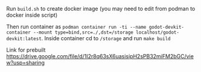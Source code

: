 Run `build.sh` to create docker image (you may need to edit from podman to docker inside script)

Then run container as `podman container run -ti --name godot-devkit-container --mount type=bind,src=./,dst=/storage localhost/godot-devkit:latest`. Inside container cd to `/storage` and run `make build`

Link for prebuilt https://drive.google.com/file/d/1I2r8q63sX6uasisipH2sPB32miFM2bGC/view?usp=sharing
